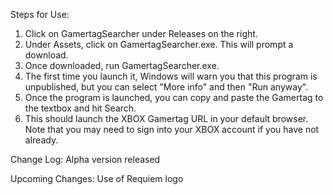 Steps for Use:
1. Click on GamertagSearcher under Releases on the right.
2. Under Assets, click on GamertagSearcher.exe. This will prompt a download.
3. Once downloaded, run GamertagSearcher.exe.
4. The first time you launch it, Windows will warn you that this program is unpublished, but you can select "More info" and then "Run anyway".
5. Once the program is launched, you can copy and paste the Gamertag to the textbox and hit Search.
6. This should launch the XBOX Gamertag URL in your default browser. Note that you may need to sign into your XBOX account if you have not already.

Change Log:
Alpha version released

Upcoming Changes:
Use of Requiem logo
